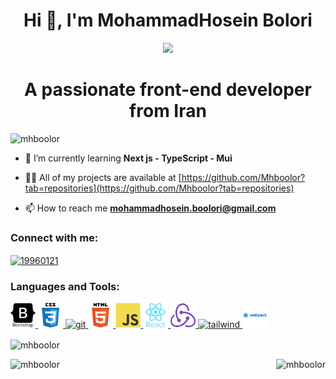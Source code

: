 <h1 align="center">Hi 👋, I'm MohammadHosein Bolori</h1>
<div align="center"><img src="https://github.com/Mhboolor/Bolori/blob/main/Mengenal-Front-End-Web-Developer.webp"/></div>
<h1 align="center">A passionate front-end developer from Iran</h1>

<p align="left"> <img src="https://komarev.com/ghpvc/?username=mhboolor&label=Profile%20views&color=0e75b6&style=flat" alt="mhboolor" /> </p>

- 🌱 I’m currently learning **Next js - TypeScript - Mui**

- 👨‍💻 All of my projects are available at [https://github.com/Mhboolor?tab=repositories](https://github.com/Mhboolor?tab=repositories)

- 📫 How to reach me **mohammadhosein.boolori@gmail.com**

<h3 align="left">Connect with me:</h3>
<p align="left">
<a href="https://stackoverflow.com/users/19960121" target="blank"><img align="center" src="https://raw.githubusercontent.com/rahuldkjain/github-profile-readme-generator/master/src/images/icons/Social/stack-overflow.svg" alt="19960121" height="30" width="40" /></a>
</p>

<h3 align="left">Languages and Tools:</h3>
<p align="left"> <a href="https://getbootstrap.com" target="_blank" rel="noreferrer"> <img src="https://raw.githubusercontent.com/devicons/devicon/master/icons/bootstrap/bootstrap-plain-wordmark.svg" alt="bootstrap" width="40" height="40"/> </a> <a href="https://www.w3schools.com/css/" target="_blank" rel="noreferrer"> <img src="https://raw.githubusercontent.com/devicons/devicon/master/icons/css3/css3-original-wordmark.svg" alt="css3" width="40" height="40"/> </a> <a href="https://git-scm.com/" target="_blank" rel="noreferrer"> <img src="https://www.vectorlogo.zone/logos/git-scm/git-scm-icon.svg" alt="git" width="40" height="40"/> </a> <a href="https://www.w3.org/html/" target="_blank" rel="noreferrer"> <img src="https://raw.githubusercontent.com/devicons/devicon/master/icons/html5/html5-original-wordmark.svg" alt="html5" width="40" height="40"/> </a> <a href="https://developer.mozilla.org/en-US/docs/Web/JavaScript" target="_blank" rel="noreferrer"> <img src="https://raw.githubusercontent.com/devicons/devicon/master/icons/javascript/javascript-original.svg" alt="javascript" width="40" height="40"/> </a> <a href="https://reactjs.org/" target="_blank" rel="noreferrer"> <img src="https://raw.githubusercontent.com/devicons/devicon/master/icons/react/react-original-wordmark.svg" alt="react" width="40" height="40"/> </a> <a href="https://redux.js.org" target="_blank" rel="noreferrer"> <img src="https://raw.githubusercontent.com/devicons/devicon/master/icons/redux/redux-original.svg" alt="redux" width="40" height="40"/> </a> <a href="https://tailwindcss.com/" target="_blank" rel="noreferrer"> <img src="https://www.vectorlogo.zone/logos/tailwindcss/tailwindcss-icon.svg" alt="tailwind" width="40" height="40"/> </a> <a href="https://webpack.js.org" target="_blank" rel="noreferrer"> <img src="https://raw.githubusercontent.com/devicons/devicon/d00d0969292a6569d45b06d3f350f463a0107b0d/icons/webpack/webpack-original-wordmark.svg" alt="webpack" width="40" height="40"/> </a> </p>

<p><img align="center" src="https://github-readme-stats.vercel.app/api/top-langs?username=mhboolor&show_icons=true&locale=en&layout=compact" alt="mhboolor" /></p>

<p><img align="left" src="https://github-readme-streak-stats.herokuapp.com/?user=mhboolor&" alt="mhboolor" /></p>

<p>&nbsp;<img align="right" src="https://github-readme-stats.vercel.app/api?username=mhboolor&show_icons=true&locale=en" alt="mhboolor" /></p>



